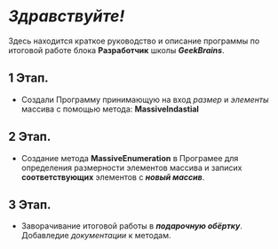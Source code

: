 # *Здравствуйте!* 
Здесь находится краткое руководство и 
описание программы по итоговой работе блока **Разработчик** школы ***GeekBrains***.

## 1 Этап.
* Создали Программу принимающую на вход *размер* и *элементы* массива с помощью метода: **MassiveIndastial**

## 2 Этап.
* Создание метода **MassiveEnumeration** в Програмее для определения 
размерности элементов массива и записих **соответствующих** элементов с ***новый массив***.

## 3 Этап.
* Заворачивание итоговой работы в ***подарочную обёртку***. Добавледие *документации* к методам.